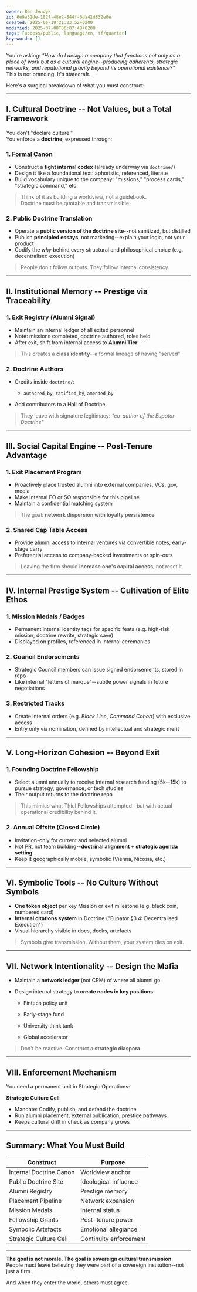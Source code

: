 ```yaml
---
owner: Ben Jendyk
id: 6e9a32de-1827-48e2-844f-0da42d832e0e
created: 2025-06-19T21:23:52+0200
modified: 2025-07-08T06:07:48+0200
tags: [access/public, language/en, tf/quarter]
key-words: []
---
```


You're asking: _"How do I design a company that functions not only as a place of work but as a cultural engine--producing adherents, strategic networks, and reputational gravity beyond its operational existence?"_  
This is not branding. It's statecraft.

Here's a surgical breakdown of what you must construct:

* * *

## I. Cultural Doctrine -- Not Values, but a Total Framework

You don't "declare culture."  
You enforce a **doctrine**, expressed through:

### 1. **Formal Canon**

- Construct a **tight internal codex** (already underway via `doctrine/`)
- Design it like a foundational text: aphoristic, referenced, literate
- Build vocabulary unique to the company: "missions," "process cards," "strategic command," etc.

> Think of it as building a worldview, not a guidebook.  
Doctrine must be quotable and transmissible.

### 2. **Public Doctrine Translation**

- Operate a **public version of the doctrine site**--not sanitized, but distilled
- Publish **principled essays**, not marketing--explain your logic, not your product
- Codify the _why_ behind every structural and philosophical choice (e.g. decentralised execution)

> People don't follow outputs. They follow internal consistency.

* * *

## II. Institutional Memory -- Prestige via Traceability

### 1. **Exit Registry (Alumni Signal)**

- Maintain an internal ledger of all exited personnel
- Note: missions completed, doctrine authored, roles held
- After exit, shift from internal access to **Alumni Tier**

> This creates a **class identity**--a formal lineage of having "served"

### 2. **Doctrine Authors**

- Credits inside `doctrine/`:

    - `authored_by`, `ratified_by`, `amended_by`
- Add contributors to a Hall of Doctrine

> They leave with signature legitimacy: _"co-author of the Eupator Doctrine"_

* * *

## III. Social Capital Engine -- Post-Tenure Advantage

### 1. **Exit Placement Program**

- Proactively place trusted alumni into external companies, VCs, gov, media
- Make internal FO or SO responsible for this pipeline
- Maintain a confidential matching system

> The goal: **network dispersion with loyalty persistence**

### 2. **Shared Cap Table Access**

- Provide alumni access to internal ventures via convertible notes, early-stage carry
- Preferential access to company-backed investments or spin-outs

> Leaving the firm should **increase one's capital access**, not reset it.

* * *

## IV. Internal Prestige System -- Cultivation of Elite Ethos

### 1. **Mission Medals / Badges**

- Permanent internal identity tags for specific feats (e.g. high-risk mission, doctrine rewrite, strategic save)
- Displayed on profiles, referenced in internal ceremonies

### 2. **Council Endorsements**

- Strategic Council members can issue signed endorsements, stored in repo
- Like internal "letters of marque"--subtle power signals in future negotiations

### 3. **Restricted Tracks**

- Create internal orders (e.g. _Black Line_, _Command Cohort_) with exclusive access
- Entry only via nomination, defined by intellectual and strategic merit
* * *

## V. Long-Horizon Cohesion -- Beyond Exit

### 1. **Founding Doctrine Fellowship**

- Select alumni annually to receive internal research funding (5k--15k) to pursue strategy, governance, or tech studies
- Their output returns to the doctrine repo

> This mimics what Thiel Fellowships attempted--but with actual operational credibility behind it.

### 2. **Annual Offsite (Closed Circle)**

- Invitation-only for current and selected alumni
- Not PR, not team building--**doctrinal alignment + strategic agenda setting**
- Keep it geographically mobile, symbolic (Vienna, Nicosia, etc.)
* * *

## VI. Symbolic Tools -- No Culture Without Symbols
- **One token object** per key Mission or exit milestone (e.g. black coin, numbered card)
- **Internal citations system** in Doctrine ("Eupator §3.4: Decentralised Execution")
- Visual hierarchy visible in docs, decks, artefacts

> Symbols give transmission. Without them, your system dies on exit.

* * *

## VII. Network Intentionality -- Design the Mafia
- Maintain a **network ledger** (not CRM) of where all alumni go
- Design internal strategy to **create nodes in key positions**:

    - Fintech policy unit

    - Early-stage fund

    - University think tank

    - Global accelerator

> Don't be reactive. Construct a **strategic diaspora**.

* * *

## VIII. Enforcement Mechanism

You need a permanent unit in Strategic Operations:

**Strategic Culture Cell**

- Mandate: Codify, publish, and defend the doctrine
- Run alumni placement, external publication, prestige pathways
- Keeps cultural drift in check as company grows
* * *

## Summary: What You Must Build

| Construct | Purpose | 
| ---- | ----  |
| Internal Doctrine Canon | Worldview anchor | 
| Public Doctrine Site | Ideological influence | 
| Alumni Registry | Prestige memory | 
| Placement Pipeline | Network expansion | 
| Mission Medals | Internal status | 
| Fellowship Grants | Post-tenure power | 
| Symbolic Artefacts | Emotional allegiance | 
| Strategic Culture Cell | Continuity enforcement | 

* * *

**The goal is not morale. The goal is sovereign cultural transmission.**  
People must leave believing they were part of a sovereign institution--not just a firm.

And when they enter the world, others must agree.